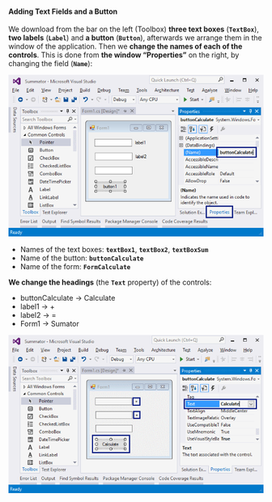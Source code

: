 #### Adding Text Fields and a Button

We download from the bar on the left (Toolbox) **three text boxes** (**`TextBox`**), **two labels** (**`Label`**) and **a button** (**`Button`**), afterwards we arrange them in the window of the application. Then we **change the names of each of the controls**. This is done from **the window “Properties”** on the right, by changing the field (**`Name`**):

![](/assets/chapter-1-images/07.Numbers-sum-04.png)

*	Names of the text boxes: **`textBox1`**, **`textBox2`**, **`textBoxSum`**
* Name of the button: **`buttonCalculate`**
*	Name of the form: **`FormCalculate`**

**We change the headings** (the **`Text`** property) of the controls:

*	buttonCalculate -> Calculate
*	label1 -> +
*	label2 -> =
*	Form1 -> Sumator

![](/assets/chapter-1-images/07.Numbers-sum-05.png)
